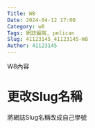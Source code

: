 ```yaml
---
Title: W8
Date: 2024-04-12 17:00
Category: w8
Tags: 網誌編寫, pelican
Slug: 41123145_41123145-W8
Author: 41123145
---
```


W8內容

<!-- PELICAN_END_SUMMARY -->
# 更改Slug名稱
將網誌Slug名稱改成自己學號

